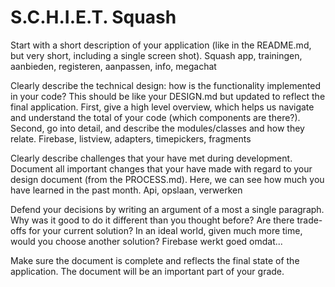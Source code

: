 S.C.H.I.E.T. Squash
=======================

Start with a short description of your application (like in the README.md, but very short, including a single screen shot).
Squash app, trainingen, aanbieden, registeren, aanpassen, info, megachat

Clearly describe the technical design: how is the functionality implemented in your code? This should be like your DESIGN.md but updated to reflect the final application. First, give a high level overview, which helps us navigate and understand the total of your code (which components are there?). Second, go into detail, and describe the modules/classes and how they relate.
Firebase, listview, adapters, timepickers, fragments

Clearly describe challenges that your have met during development. Document all important changes that your have made with regard to your design document (from the PROCESS.md). Here, we can see how much you have learned in the past month.
Api, opslaan, verwerken

Defend your decisions by writing an argument of a most a single paragraph. Why was it good to do it different than you thought before? Are there trade-offs for your current solution? In an ideal world, given much more time, would you choose another solution?
Firebase werkt goed omdat...

Make sure the document is complete and reflects the final state of the application. The document will be an important part of your grade.
